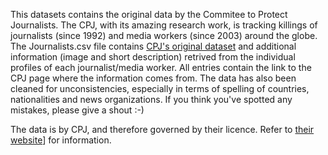 This datasets contains the original data by the Commitee to Protect Journalists. 
The CPJ, with its amazing research work, is tracking killings of journalists (since 1992) and media workers (since 2003) around the globe.
The Journalists.csv file contains [CPJ's original dataset](http://www.cpj.org/killed/) and additional information (image and short description) retrived from the individual profiles of each journalist/media worker.
All entries contain the link to the CPJ page where the information comes from.
The data has also been cleaned for unconsistencies, especially in terms of spelling of countries, nationalities and news organizations.
If you think you've spotted any mistakes, please give a shout :-)

The data is by CPJ, and therefore governed by their licence. Refer to [their website](http://www.cpj.org/killed)] for information.
